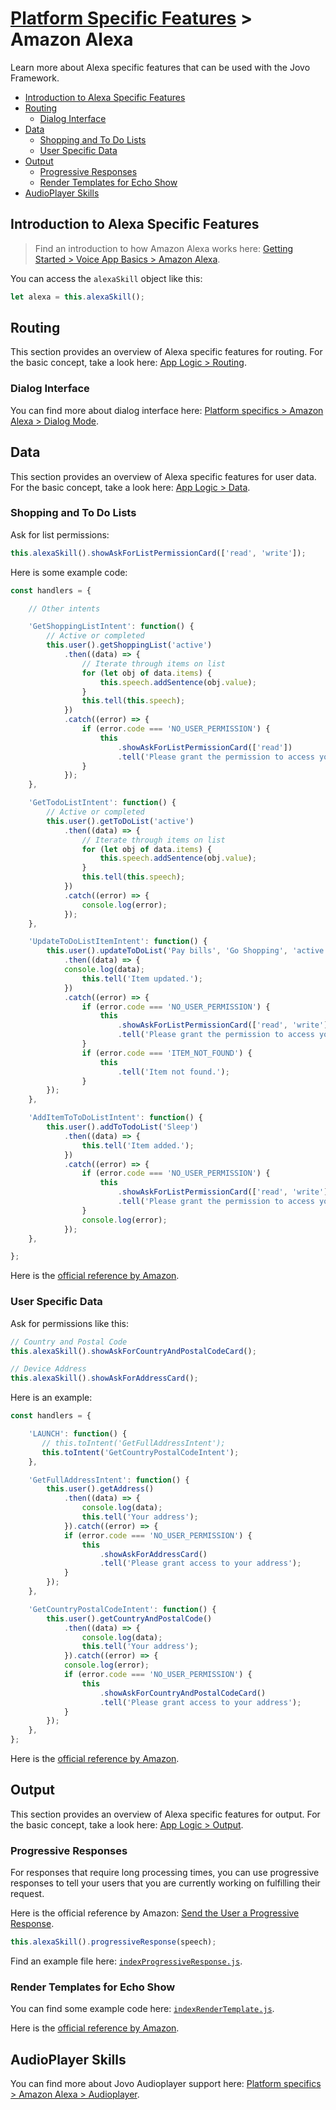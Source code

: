 # [Platform Specific Features](../) > Amazon Alexa

Learn more about Alexa specific features that can be used with the Jovo Framework.

* [Introduction to Alexa Specific Features](#introduction-to-alexa-specific-features)
* [Routing](#routing)
  * [Dialog Interface](#dialog-interface)
* [Data](#data)
  * [Shopping and To Do Lists](#shopping-and-to-do-lists)
  * [User Specific Data](#user-specific-data)
* [Output](#output)
  * [Progressive Responses](#progressive-responses)
  * [Render Templates for Echo Show](#render-templates-for-echo-show)
* [AudioPlayer Skills](#audioplayer-skills)

## Introduction to Alexa Specific Features

> Find an introduction to how Amazon Alexa works here: [Getting Started > Voice App Basics > Amazon Alexa](https://github.com/jovotech/jovo-framework-nodejs/tree/master/docs/01_getting-started/voice-app-basics.md/#amazon-alexa).

You can access the `alexaSkill` object like this:

```javascript
let alexa = this.alexaSkill();
```


## Routing

This section provides an overview of Alexa specific features for routing. For the basic concept, take a look here: [App Logic > Routing](https://github.com/jovotech/jovo-framework-nodejs/tree/master/docs/03_app-logic/01_routing).

### Dialog Interface

You can find more about dialog interface here: [Platform specifics > Amazon Alexa > Dialog Mode](https://github.com/jovotech/jovo-framework-nodejs/tree/master/docs/04_platform-specifics/amazon-alexa/dialog.md).


## Data

This section provides an overview of Alexa specific features for user data. For the basic concept, take a look here: [App Logic > Data](https://github.com/jovotech/jovo-framework-nodejs/tree/master/docs/03_app-logic/02_data).

### Shopping and To Do Lists

Ask for list permissions:

```javascript
this.alexaSkill().showAskForListPermissionCard(['read', 'write']);
```

Here is some example code:

```javascript
const handlers = {

    // Other intents

    'GetShoppingListIntent': function() {
        // Active or completed
        this.user().getShoppingList('active')
            .then((data) => {
                // Iterate through items on list
                for (let obj of data.items) {
                    this.speech.addSentence(obj.value);
                }
                this.tell(this.speech);
            })
            .catch((error) => {
                if (error.code === 'NO_USER_PERMISSION') {
                    this
                        .showAskForListPermissionCard(['read'])
                        .tell('Please grant the permission to access your lists.');
                }
            });
    },

    'GetTodoListIntent': function() {
        // Active or completed
        this.user().getToDoList('active')
            .then((data) => {
                // Iterate through items on list
                for (let obj of data.items) {
                    this.speech.addSentence(obj.value);
                }
                this.tell(this.speech);
            })
            .catch((error) => {
                console.log(error);
            });
    },

    'UpdateToDoListItemIntent': function() {
        this.user().updateToDoList('Pay bills', 'Go Shopping', 'active')
            .then((data) => {
            console.log(data);
                this.tell('Item updated.');
            })
            .catch((error) => {
                if (error.code === 'NO_USER_PERMISSION') {
                    this
                        .showAskForListPermissionCard(['read', 'write'])
                        .tell('Please grant the permission to access your lists.');
                }
                if (error.code === 'ITEM_NOT_FOUND') {
                    this
                        .tell('Item not found.');
                }
        });
    },

    'AddItemToToDoListIntent': function() {
        this.user().addToTodoList('Sleep')
            .then((data) => {
                this.tell('Item added.');
            })
            .catch((error) => {
                if (error.code === 'NO_USER_PERMISSION') {
                    this
                        .showAskForListPermissionCard(['read', 'write'])
                        .tell('Please grant the permission to access your lists');
                }
                console.log(error);
            });
    },

};
```

Here is the [official reference by Amazon](https://developer.amazon.com/public/solutions/alexa/alexa-skills-kit/docs/access-the-alexa-shopping-and-to-do-lists).


### User Specific Data

Ask for permissions like this:

```javascript
// Country and Postal Code
this.alexaSkill().showAskForCountryAndPostalCodeCard();

// Device Address
this.alexaSkill().showAskForAddressCard();
```

Here is an example:

```javascript
const handlers = {

    'LAUNCH': function() {
       // this.toIntent('GetFullAddressIntent');
       this.toIntent('GetCountryPostalCodeIntent');
    },

    'GetFullAddressIntent': function() {
        this.user().getAddress()
            .then((data) => {
                console.log(data);
                this.tell('Your address');
            }).catch((error) => {
            if (error.code === 'NO_USER_PERMISSION') {
                this
                    .showAskForAddressCard()
                    .tell('Please grant access to your address');
            }
        });
    },

    'GetCountryPostalCodeIntent': function() {
        this.user().getCountryAndPostalCode()
            .then((data) => {
                console.log(data);
                this.tell('Your address');
            }).catch((error) => {
            console.log(error);
            if (error.code === 'NO_USER_PERMISSION') {
                this
                    .showAskForCountryAndPostalCodeCard()
                    .tell('Please grant access to your address');
            }
        });
    },
};
```

Here is the [official reference by Amazon](https://developer.amazon.com/public/solutions/alexa/alexa-skills-kit/docs/device-address-api).

## Output

This section provides an overview of Alexa specific features for output. For the basic concept, take a look here: [App Logic > Output](https://github.com/jovotech/jovo-framework-nodejs/tree/master/docs/03_app-logic/03_output).

### Progressive Responses

For responses that require long processing times, you can use progressive responses to tell your users that you are currently working on fulfilling their request.

Here is the official reference by Amazon: [Send the User a Progressive Response](https://developer.amazon.com/docs/custom-skills/send-the-user-a-progressive-response.html).

```javascript
this.alexaSkill().progressiveResponse(speech);
```

Find an example file here: [`indexProgressiveResponse.js`](https://github.com/jovotech/jovo-framework-nodejs/blob/master/examples/alexa_specific/indexProgressiveResponse.js).

### Render Templates for Echo Show

You can find some example code here: [`indexRenderTemplate.js`](https://github.com/jovotech/jovo-framework-nodejs/blob/master/examples/alexa_specific/indexRenderTemplate.js).

Here is the [official reference by Amazon](https://developer.amazon.com/public/solutions/alexa/alexa-skills-kit/docs/display-interface-reference).


## AudioPlayer Skills

You can find more about Jovo Audioplayer support here: [Platform specifics > Amazon Alexa > Audioplayer](https://github.com/jovotech/jovo-framework-nodejs/tree/master/docs/04_platform-specifics/amazon-alexa/audioplayer.md).
